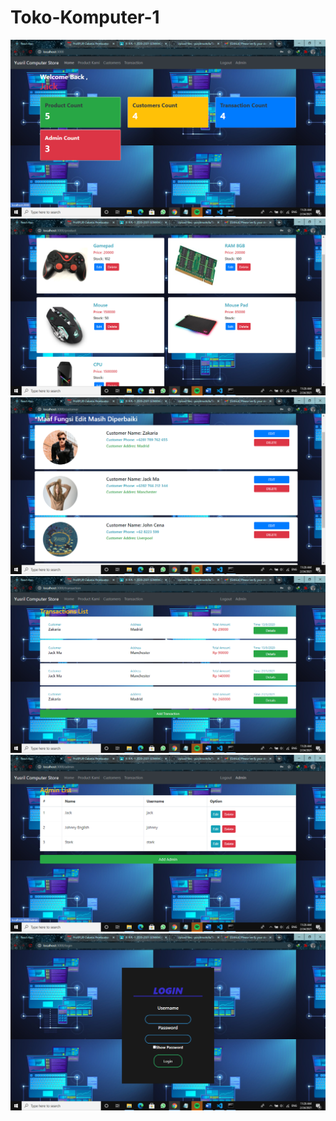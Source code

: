 # Toko-Komputer-1
![Alt Text](https://github.com/yusrilmustofa/Toko-Komputer-1/blob/main/Screenshot%20(648).png)
![Alt Text](https://github.com/yusrilmustofa/Toko-Komputer-1/blob/main/Screenshot%20(649).png)
![Alt Text](https://github.com/yusrilmustofa/Toko-Komputer-1/blob/main/Screenshot%20(650).png)
![Alt Text](https://github.com/yusrilmustofa/Toko-Komputer-1/blob/main/Screenshot%20(651).png)
![Alt Text](https://github.com/yusrilmustofa/Toko-Komputer-1/blob/main/Screenshot%20(652).png)
![Alt Text](https://github.com/yusrilmustofa/Toko-Komputer-1/blob/main/Screenshot%20(653).png)
